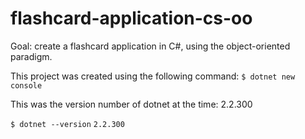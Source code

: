 # flashcard-application-cs-oo
Goal: create a flashcard application in C#, using the object-oriented paradigm.


This project was created using the following command:
`$ dotnet new console`

This was the version number of dotnet at the time: 2.2.300

`$ dotnet --version`
`2.2.300`


